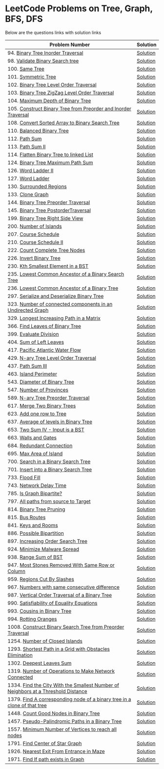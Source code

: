 # LeetCode Problems on Tree, Graph, BFS, DFS

Below are the questions links with solution links

|Problem Number|Solution|
|--------------|--------|
|94. [Binary Tree Inorder Traversal](https://leetcode.com/problems/binary-tree-inorder-traversal)|[Solution](https://github.com/HarshOza36/LeetCode_Problems/blob/main/Tree%2C%20Graph%2C%20BFS%2C%20DFS/P94%20-%20binaryTreeInorderTraversal.py)|
|98. [Validate Binary Search tree](https://leetcode.com/problems/validate-binary-search-tree)|[Solution](https://github.com/HarshOza36/LeetCode_Problems/blob/main/Tree%2C%20Graph%2C%20BFS%2C%20DFS/P98%20-%20validateBinarySearchTree.py)|
|100. [Same Tree](https://leetcode.com/problems/same-tree)|[Solution](https://github.com/HarshOza36/LeetCode_Problems/blob/main/Tree%2C%20Graph%2C%20BFS%2C%20DFS/P100%20-%20sameTree.py)|
|101. [Symmetric Tree](https://leetcode.com/problems/symmetric-tree/)|[Solution](https://github.com/HarshOza36/LeetCode_Problems/blob/main/Tree%2C%20Graph%2C%20BFS%2C%20DFS/P101%20-%20symmetricTree.py)|
|102. [Binary Tree Level Order Traversal](https://leetcode.com/problems/binary-tree-level-order-traversal/)|[Solution](https://github.com/HarshOza36/LeetCode_Problems/blob/main/Tree%2C%20Graph%2C%20BFS%2C%20DFS/P102%20-%20binaryTreeLevelOrderTraversal.py)|
|103. [Binary Tree ZigZag Level Order Traversal](https://leetcode.com/problems/binary-tree-zigzag-level-order-traversal/)|[Solution](https://github.com/HarshOza36/LeetCode_Problems/blob/main/Tree%2C%20Graph%2C%20BFS%2C%20DFS/P103%20-%20binaryTreeZigzagLevelOrderTraversal.py)|
|104. [Maximum Depth of Binary Tree](https://leetcode.com/problems/maximum-depth-of-binary-tree)|[Solution](https://github.com/HarshOza36/LeetCode_Problems/blob/main/Tree%2C%20Graph%2C%20BFS%2C%20DFS/P104%20-%20maxDepthofBinaryTree.py)|
|105. [Construct Binary Tree from Preorder and Inorder Traversal](https://leetcode.com/problems/construct-binary-tree-from-preorder-and-inorder-traversal)|[Solution](https://github.com/HarshOza36/LeetCode_Problems/blob/main/Tree%2C%20Graph%2C%20BFS%2C%20DFS/P105%20-%20constructBinaryTreeFromPreorderAndInorderTraversal.py)|
|108. [Convert Sorted Array to Binary Search Tree](https://leetcode.com/problems/convert-sorted-array-to-binary-search-tree/)|[Solution](https://github.com/HarshOza36/LeetCode_Problems/blob/main/Tree%2C%20Graph%2C%20BFS%2C%20DFS/P108%20-%20convertSortedArrayToBinarySearchTree.py)|
|110. [Balanced Binary Tree](https://leetcode.com/problems/balanced-binary-tree/)|[Solution](https://github.com/HarshOza36/LeetCode_Problems/blob/main/Tree%2C%20Graph%2C%20BFS%2C%20DFS/P110%20-%20balancedBinaryTree.py)|
|112. [Path Sum](https://leetcode.com/problems/path-sum/)|[Solution](https://github.com/HarshOza36/LeetCode_Problems/blob/main/Tree%2C%20Graph%2C%20BFS%2C%20DFS/P112%20-%20pathSum.py)|
|113. [Path Sum II](https://leetcode.com/problems/path-sum-ii/)|[Solution](https://github.com/HarshOza36/LeetCode_Problems/blob/main/Tree%2C%20Graph%2C%20BFS%2C%20DFS/P113%20-%20pathSum_II.py)|
|114. [Flatten Binary Tree to linked List](https://leetcode.com/problems/flatten-binary-tree-to-linked-list/)|[Solution](https://github.com/HarshOza36/LeetCode_Problems/blob/main/Tree%2C%20Graph%2C%20BFS%2C%20DFS/P114%20-%20flattenBinaryTreeToLinkedList.py)|
|124. [Binary Tree Maximum Path Sum](https://leetcode.com/problems/binary-tree-maximum-path-sum/)|[Solution](https://github.com/HarshOza36/LeetCode_Problems/blob/main/Tree%2C%20Graph%2C%20BFS%2C%20DFS/P124%20-%20binaryTreeMaximumPathSum.py)|
|126. [Word Ladder II](https://leetcode.com/problems/word-ladder-ii)|[Solution](https://github.com/HarshOza36/LeetCode_Problems/blob/main/Tree%2C%20Graph%2C%20BFS%2C%20DFS/P126%20-%20wordLadder_II.py)|
|127. [Word Ladder](https://leetcode.com/problems/word-ladder)|[Solution](https://github.com/HarshOza36/LeetCode_Problems/blob/main/Tree%2C%20Graph%2C%20BFS%2C%20DFS/P127%20-%20wordLadder.py)|
|130. [Surrounded Regions](https://leetcode.com/problems/surrounded-regions/)|[Solution](https://github.com/HarshOza36/LeetCode_Problems/blob/main/Tree%2C%20Graph%2C%20BFS%2C%20DFS/P130%20-%20surroundedRegions.py)|
|133. [Clone Graph](https://leetcode.com/problems/clone-graph)|[Solution](https://github.com/HarshOza36/LeetCode_Problems/blob/main/Tree%2C%20Graph%2C%20BFS%2C%20DFS/P133%20-%20cloneGraph.py)|
|144. [Binary Tree Preorder Traversal](https://leetcode.com/problems/binary-tree-preorder-traversal)|[Solution](https://github.com/HarshOza36/LeetCode_Problems/blob/main/Tree%2C%20Graph%2C%20BFS%2C%20DFS/P144%20-%20binaryTreePreorderTraversal.py)|
|145. [Binary Tree PostorderTraversal](https://leetcode.com/problems/binary-tree-postorder-traversal)|[Solution](https://github.com/HarshOza36/LeetCode_Problems/blob/main/Tree%2C%20Graph%2C%20BFS%2C%20DFS/P145%20-%20binaryTreePostorderTraversal.py)|
|199. [Binary Tree Right Side View](https://leetcode.com/problems/binary-tree-right-side-view/)|[Solution](https://github.com/HarshOza36/LeetCode_Problems/blob/main/Tree%2C%20Graph%2C%20BFS%2C%20DFS/P199%20-%20binaryTreeRightSideView.py)|
|200. [Number of Islands](https://leetcode.com/problems/number-of-islands/)|[Solution](https://github.com/HarshOza36/LeetCode_Problems/blob/main/Tree%2C%20Graph%2C%20BFS%2C%20DFS/P200%20-%20numberOfIslands.py)|
|207. [Course Schedule](https://leetcode.com/problems/course-schedule/)|[Solution](https://github.com/HarshOza36/LeetCode_Problems/blob/main/Tree%2C%20Graph%2C%20BFS%2C%20DFS/P207%20-%20courseSchedule.py)|
|210. [Course Schedule II](https://leetcode.com/problems/course-schedule-ii/)|[Solution](https://github.com/HarshOza36/LeetCode_Problems/blob/main/Tree%2C%20Graph%2C%20BFS%2C%20DFS/P210%20-%20courseSchedule_II.py)|
|222. [Count Complete Tree Nodes](https://leetcode.com/problems/count-complete-tree-nodes/)|[Solution](https://github.com/HarshOza36/LeetCode_Problems/blob/main/Tree%2C%20Graph%2C%20BFS%2C%20DFS/P222%20-%20countCompleteTreeNodes.py)|
|226. [Invert Binary Tree](https://leetcode.com/problems/invert-binary-tree/)|[Solution](https://github.com/HarshOza36/LeetCode_Problems/blob/main/Tree%2C%20Graph%2C%20BFS%2C%20DFS/P226%20-%20invertBinaryTree.py)|
|230. [Kth Smallest Element in a BST](https://leetcode.com/problems/kth-smallest-element-in-a-bst/)|[Solution](https://github.com/HarshOza36/LeetCode_Problems/blob/main/Tree%2C%20Graph%2C%20BFS%2C%20DFS/P230%20-%20kthSmallestElementInaBST.py)|
|235. [Lowest Common Ancestor of a Binary Search Tree](https://leetcode.com/problems/lowest-common-ancestor-of-a-binary-search-tree/)|[Solution](https://github.com/HarshOza36/LeetCode_Problems/blob/main/Tree%2C%20Graph%2C%20BFS%2C%20DFS/P235%20-%20lowestCommonAncestorOfABinarySearchTree.py)|
|236. [Lowest Common Ancestor of a Binary Tree](https://leetcode.com/problems/lowest-common-ancestor-of-a-binary-tree)|[Solution](https://github.com/HarshOza36/LeetCode_Problems/blob/main/Tree%2C%20Graph%2C%20BFS%2C%20DFS/P236%20-%20lowestCommonAncestorOfABinaryTree.py)|
|297. [Serialize and Deserialize Binary Tree](https://leetcode.com/problems/serialize-and-deserialize-binary-tree/)|[Solution](https://github.com/HarshOza36/LeetCode_Problems/blob/main/Tree%2C%20Graph%2C%20BFS%2C%20DFS/P297%20-%20serializeAndDeserializeBinaryTree.py)|
|323. [Number of connected components in an Undirected Graph](https://leetcode.com/problems/number-of-connected-components-in-an-undirected-graph)|[Solution](https://github.com/HarshOza36/LeetCode_Problems/blob/main/Tree%2C%20Graph%2C%20BFS%2C%20DFS/P323%20-%20numberOfConnectedComponentsInAnUndirectedGraph.py)|
|329. [Longest Increasing Path in a Matrix](https://leetcode.com/problems/longest-increasing-path-in-a-matrix/description/)|[Solution](https://github.com/HarshOza36/LeetCode_Problems/blob/main/Tree%2C%20Graph%2C%20BFS%2C%20DFS/P329%20-%20longestIncreasingPathInAMatrix.py)|
|366. [Find Leaves of Binary Tree](https://leetcode.com/problems/find-leaves-of-binary-tree/)|[Solution](https://github.com/HarshOza36/LeetCode_Problems/blob/main/Tree%2C%20Graph%2C%20BFS%2C%20DFS/P366%20-%20findLeavesOfBinaryTree.py)|
|399. [Evaluate Division](https://leetcode.com/problems/evaluate-division)|[Solution](https://github.com/HarshOza36/LeetCode_Problems/blob/main/Tree%2C%20Graph%2C%20BFS%2C%20DFS/P399%20-%20evaluateDivision.py)|
|404. [Sum of Left Leaves](https://leetcode.com/problems/sum-of-left-leaves/)|[Solution](https://github.com/HarshOza36/LeetCode_Problems/blob/main/Tree%2C%20Graph%2C%20BFS%2C%20DFS/P404%20-%20sumOfLeftLeaves.py)|
|417. [Pacific Atlantic Water Flow](https://leetcode.com/problems/pacific-atlantic-water-flow)|[Solution](https://github.com/HarshOza36/LeetCode_Problems/blob/main/Tree%2C%20Graph%2C%20BFS%2C%20DFS/P417%20-%20pacificAtlanticWaterFlow.py)|
|429. [N-ary Tree Level Order Traversal](https://leetcode.com/problems/n-ary-tree-level-order-traversal/)|[Solution](https://github.com/HarshOza36/LeetCode_Problems/blob/main/Tree%2C%20Graph%2C%20BFS%2C%20DFS/P429%20-%20n_aryTreeLevelOrderTraversal.py)|
|437. [Path Sum III](https://leetcode.com/problems/path-sum-iii/)|[Solution](https://github.com/HarshOza36/LeetCode_Problems/blob/main/Tree%2C%20Graph%2C%20BFS%2C%20DFS/P437%20-%20pathSum_III.py)|
|463. [Island Perimeter](https://leetcode.com/problems/island-perimeter/)|[Solution](https://github.com/HarshOza36/LeetCode_Problems/blob/main/Tree%2C%20Graph%2C%20BFS%2C%20DFS/P463%20-%20islandPerimeter.py)|
|543. [Diameter of Binary Tree](https://leetcode.com/problems/diameter-of-binary-tree)|[Solution](https://github.com/HarshOza36/LeetCode_Problems/blob/main/Tree%2C%20Graph%2C%20BFS%2C%20DFS/P543%20-%20diameterOfBinaryTree.py)|
|547. [Number of Provinces](https://leetcode.com/problems/number-of-provinces)|[Solution](https://github.com/HarshOza36/LeetCode_Problems/blob/main/Tree%2C%20Graph%2C%20BFS%2C%20DFS/P547%20-%20numberOfProvinces.py)|
|589. [N-ary Tree Preorder Traversal](https://leetcode.com/problems/n-ary-tree-preorder-traversal/)|[Solution](https://github.com/HarshOza36/LeetCode_Problems/blob/main/Tree%2C%20Graph%2C%20BFS%2C%20DFS/P589%20-%20n_aryTreePreorderTraversal.py)|
|617. [Merge Two Binary Trees](https://leetcode.com/problems/merge-two-binary-trees)|[Solution](https://github.com/HarshOza36/LeetCode_Problems/blob/main/Tree%2C%20Graph%2C%20BFS%2C%20DFS/P617%20-%20mergeTwoBinaryTrees.py)|
|623. [Add one row to Tree](https://leetcode.com/problems/add-one-row-to-tree/)|[Solution](https://github.com/HarshOza36/LeetCode_Problems/blob/main/Tree%2C%20Graph%2C%20BFS%2C%20DFS/P623%20-%20addOneRowToTree.py)|
|637. [Average of levels in Binary Tree](https://leetcode.com/problems/average-of-levels-in-binary-tree/)|[Solution](https://github.com/HarshOza36/LeetCode_Problems/blob/main/Tree%2C%20Graph%2C%20BFS%2C%20DFS/P637%20-%20averageOfLevelsInBinaryTree.py)|
|653. [Two Sum IV - Input is a BST](https://leetcode.com/problems/two-sum-iv-input-is-a-bst)|[Solution](https://github.com/HarshOza36/LeetCode_Problems/blob/main/Tree%2C%20Graph%2C%20BFS%2C%20DFS/P653%20-%20TwoSumIV_InputIsBST.py)|
|663. [Walls and Gates](https://leetcode.com/problems/walls-and-gates/)|[Solution](https://github.com/HarshOza36/LeetCode_Problems/blob/main/Tree%2C%20Graph%2C%20BFS%2C%20DFS/P663%20-%20wallsAndGates.py)|
|684. [Redundant Connection](https://leetcode.com/problems/redundant-connection)|[Solution](https://github.com/HarshOza36/LeetCode_Problems/blob/main/Tree%2C%20Graph%2C%20BFS%2C%20DFS/P684%20-%20redundantConnection.py)|
|695. [Max Area of Island](https://leetcode.com/problems/max-area-of-island)|[Solution](https://github.com/HarshOza36/LeetCode_Problems/blob/main/Tree%2C%20Graph%2C%20BFS%2C%20DFS/P695%20-%20maxAreaOfIsland.py)|
|700. [Search in a Binary Search Tree](https://leetcode.com/problems/search-in-a-binary-search-tree/)|[Solution](https://github.com/HarshOza36/LeetCode_Problems/blob/main/Tree%2C%20Graph%2C%20BFS%2C%20DFS/P700%20-%20SearchInBST.py)|
|701. [Insert into a Binary Search Tree](https://leetcode.com/problems/insert-into-a-binary-search-tree)|[Solution](https://github.com/HarshOza36/LeetCode_Problems/blob/main/Tree%2C%20Graph%2C%20BFS%2C%20DFS/P701%20-%20insertIntoABinarySearchTree.py)|
|733. [Flood Fill](https://leetcode.com/problems/flood-fill)|[Solution](https://github.com/HarshOza36/LeetCode_Problems/blob/main/Tree%2C%20Graph%2C%20BFS%2C%20DFS/P733%20-%20floodFill.py)|
|743. [Network Delay Time](https://leetcode.com/problems/network-delay-time/)|[Solution](https://github.com/HarshOza36/LeetCode_Problems/blob/main/Tree%2C%20Graph%2C%20BFS%2C%20DFS/P743%20-%20networkDelayTime.py)|
|785. [Is Graph Bipartite?](https://leetcode.com/problems/is-graph-bipartite)|[Solution](https://github.com/HarshOza36/LeetCode_Problems/blob/main/Tree%2C%20Graph%2C%20BFS%2C%20DFS/P785%20-%20isGraphBipartite.py)|
|797. [All paths from source to Target](https://leetcode.com/problems/all-paths-from-source-to-target)|[Solution](https://github.com/HarshOza36/LeetCode_Problems/blob/main/Tree%2C%20Graph%2C%20BFS%2C%20DFS/P797%20-%20allPathsFromSourceToTarget.py)|
|814. [Binary Tree Pruning](https://leetcode.com/problems/binary-tree-pruning/)|[Solution](https://github.com/HarshOza36/LeetCode_Problems/blob/main/Tree%2C%20Graph%2C%20BFS%2C%20DFS/P814%20-%20binaryTreePruning.py)|
|815. [Bus Routes](https://leetcode.com/problems/bus-routes/)|[Solution](https://github.com/HarshOza36/LeetCode_Problems/blob/main/Tree%2C%20Graph%2C%20BFS%2C%20DFS/P815%20-%20busRoutes.py)|
|841. [Keys and Rooms](https://leetcode.com/problems/keys-and-rooms)|[Solution](https://github.com/HarshOza36/LeetCode_Problems/blob/main/Tree%2C%20Graph%2C%20BFS%2C%20DFS/P841%20-%20keysAndRooms.py)|
|886. [Possible Bipartition](https://leetcode.com/problems/possible-bipartition/description/)|[Solution]()| 
|897. [Increasing Order Search Tree](https://leetcode.com/problems/increasing-order-search-tree)|[Solution](https://github.com/HarshOza36/LeetCode_Problems/blob/main/Tree%2C%20Graph%2C%20BFS%2C%20DFS/P897%20-%20increasingOrderSearchTree.py)|
|924. [Minimize Malware Spread](https://leetcode.com/problems/minimize-malware-spread)|[Solution](https://github.com/HarshOza36/LeetCode_Problems/blob/main/Tree%2C%20Graph%2C%20BFS%2C%20DFS/P924%20-%20minimizaMalwareSpread.py)|
|938. [Range Sum of BST](https://leetcode.com/problems/range-sum-of-bst)|[Solution](https://github.com/HarshOza36/LeetCode_Problems/blob/main/Tree%2C%20Graph%2C%20BFS%2C%20DFS/P938%20-%20rangeSumOfBST.py)|
|947. [Most Stones Removed With Same Row or Column](https://leetcode.com/problems/most-stones-removed-with-same-row-or-column/)|[Solution](https://github.com/HarshOza36/LeetCode_Problems/blob/main/Tree%2C%20Graph%2C%20BFS%2C%20DFS/P947%20-%20mostStonesRemovedWithSameRowOrColumn.py)|
|959. [Regions Cut By Slashes](https://leetcode.com/problems/regions-cut-by-slashes)|[Solution](https://github.com/HarshOza36/LeetCode_Problems/blob/main/Tree%2C%20Graph%2C%20BFS%2C%20DFS/P959%20-%20regionsCutBySlashes.py)|
|967. [Numbers with same consecutive difference](https://leetcode.com/problems/numbers-with-same-consecutive-differences/)|[Solution](https://github.com/HarshOza36/LeetCode_Problems/blob/main/Tree%2C%20Graph%2C%20BFS%2C%20DFS/P967%20-%20numbersWithSameConsecutiveDifference.py)|
|987. [Vertical Order Traversal of a Binary Tree](https://leetcode.com/problems/vertical-order-traversal-of-a-binary-tree/)|[Solution](https://github.com/HarshOza36/LeetCode_Problems/blob/main/Tree%2C%20Graph%2C%20BFS%2C%20DFS/P987%20-%20verticalOrderTraversalOfABinaryTree.py)|
|990. [Satisfiability of Equality Equations](https://leetcode.com/problems/satisfiability-of-equality-equations/)|[Solution](https://github.com/HarshOza36/LeetCode_Problems/blob/main/Tree%2C%20Graph%2C%20BFS%2C%20DFS/P990%20-%20satisfiabilityOfEqualityEquations.py)|
|993. [Cousins in Binary Tree](https://leetcode.com/problems/cousins-in-binary-tree/)|[Solution](https://github.com/HarshOza36/LeetCode_Problems/blob/main/Tree%2C%20Graph%2C%20BFS%2C%20DFS/P993%20-%20cousinsInBinaryTree.py)|
|994. [Rotting Oranges](https://leetcode.com/problems/rotting-oranges/)|[Solution](https://github.com/HarshOza36/LeetCode_Problems/blob/main/Tree%2C%20Graph%2C%20BFS%2C%20DFS/P994%20-%20rottingOranges.py)|
|1008. [Construct Binary Search Tree from Preorder Traversal](https://leetcode.com/problems/construct-binary-search-tree-from-preorder-traversal/)|[Solution](https://github.com/HarshOza36/LeetCode_Problems/blob/main/Tree%2C%20Graph%2C%20BFS%2C%20DFS/P1008%20-%20constructBinarySearchTreeFromPreorderTraversal.py)|
|1254. [Number of Closed Islands](https://leetcode.com/problems/number-of-closed-islands/description/)|[Solution]()|
|1293. [Shortest Path in a Grid with Obstacles Elimination](https://leetcode.com/problems/shortest-path-in-a-grid-with-obstacles-elimination/)|[Solution](https://github.com/HarshOza36/LeetCode_Problems/blob/main/Tree%2C%20Graph%2C%20BFS%2C%20DFS/P1293%20-%20shortestPathInGridwithObstaclesElimination.py)|
|1302. [Deepest Leaves Sum](https://leetcode.com/problems/deepest-leaves-sum)|[Solution](https://github.com/HarshOza36/LeetCode_Problems/blob/main/Tree%2C%20Graph%2C%20BFS%2C%20DFS/P1302%20-%20deepestLeavesSum.py)|
|1319. [Number of Operations to Make Network Connected](https://leetcode.com/problems/number-of-operations-to-make-network-connected/)|[Solution](https://github.com/HarshOza36/LeetCode_Problems/blob/main/Tree%2C%20Graph%2C%20BFS%2C%20DFS/P1319%20-%20numberOfOperationsToMakeNetworkConnected.py)|
|1334. [Find the City With the Smallest Number of Neighbors at a Threshold Distance](https://leetcode.com/problems/find-the-city-with-the-smallest-number-of-neighbors-at-a-threshold-distance/)|[Solution](https://github.com/HarshOza36/LeetCode_Problems/blob/main/Tree%2C%20Graph%2C%20BFS%2C%20DFS/P1334%20-%20findTheCityWithTheSmallestNumberOfNeighboursAtAThresholdDistance.py)|
|1379. [Find A corresponding node of a binary tree in a clone of that tree](https://leetcode.com/problems/find-a-corresponding-node-of-a-binary-tree-in-a-clone-of-that-tree)|[Solution](https://github.com/HarshOza36/LeetCode_Problems/blob/main/Tree%2C%20Graph%2C%20BFS%2C%20DFS/P1379%20-%20findACorrespondingNodeofaBinaryTreeinaCloneofThatTree.py)|
|1448. [Count Good Nodes in Binary Tree](https://leetcode.com/problems/count-good-nodes-in-binary-tree/)|[Solution](https://github.com/HarshOza36/LeetCode_Problems/blob/main/Tree%2C%20Graph%2C%20BFS%2C%20DFS/P1448%20-%20countGoodNodesInBinartyTree.py)|
|1457. [Pseudo-Palindromic Paths in a Binary Tree](https://leetcode.com/problems/pseudo-palindromic-paths-in-a-binary-tree/)|[Solution](https://github.com/HarshOza36/LeetCode_Problems/blob/main/Tree%2C%20Graph%2C%20BFS%2C%20DFS/P1457%20-%20pseudoPalindromicPathsInABinaryTree.txt)|
|1557. [Minimum Number of Vertices to reach all nodes](https://leetcode.com/problems/minimum-number-of-vertices-to-reach-all-nodes)|[Solution](https://github.com/HarshOza36/LeetCode_Problems/blob/main/Tree%2C%20Graph%2C%20BFS%2C%20DFS/P1557%20-%20minimumNumberOfVerticesToReachAllNodes.py)|
|1791. [Find Center of Star Graph](https://leetcode.com/problems/find-center-of-star-graph)|[Solution](https://github.com/HarshOza36/LeetCode_Problems/blob/main/Tree%2C%20Graph%2C%20BFS%2C%20DFS/P1791%20-%20findCenterOfStarGraph.py)|
|1926. [Nearest Exit From Entrance in Maze](https://leetcode.com/problems/nearest-exit-from-entrance-in-maze/description/)|[Solution](https://github.com/HarshOza36/LeetCode_Problems/blob/main/Tree%2C%20Graph%2C%20BFS%2C%20DFS/P1926%20-%20nearestExitFromEntranceInMaze.py)|
|1971. [Find If path exists in Graph](https://leetcode.com/problems/find-if-path-exists-in-graph)|[Solution](https://github.com/HarshOza36/LeetCode_Problems/blob/main/Tree%2C%20Graph%2C%20BFS%2C%20DFS/P1971%20-%20findIfPathExistsInGraph.py)|

